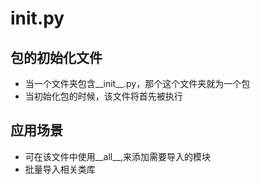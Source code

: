 # __init__.py

## 包的初始化文件
* 当一个文件夹包含__init__.py，那个这个文件夹就为一个包
* 当初始化包的时候，该文件将首先被执行

## 应用场景
* 可在该文件中使用__all__,来添加需要导入的模块
* 批量导入相关类库
